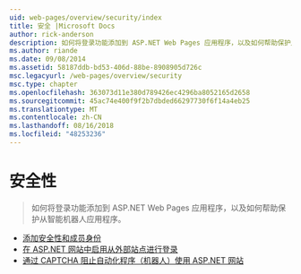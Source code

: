 ```yaml
---
uid: web-pages/overview/security/index
title: 安全 |Microsoft Docs
author: rick-anderson
description: 如何将登录功能添加到 ASP.NET Web Pages 应用程序，以及如何帮助保护从智能机器人应用程序。
ms.author: riande
ms.date: 09/08/2014
ms.assetid: 58187ddb-bd53-406d-88be-8908905d726c
msc.legacyurl: /web-pages/overview/security
msc.type: chapter
ms.openlocfilehash: 363073d11e380d789426ec4296ba8052165d2658
ms.sourcegitcommit: 45ac74e400f9f2b7dbded66297730f6f14a4eb25
ms.translationtype: MT
ms.contentlocale: zh-CN
ms.lasthandoff: 08/16/2018
ms.locfileid: "48253236"
---
```

<a name="security"></a>安全性
====================
> 如何将登录功能添加到 ASP.NET Web Pages 应用程序，以及如何帮助保护从智能机器人应用程序。


- [添加安全性和成员身份](16-adding-security-and-membership.md)
- [在 ASP.NET 网站中启用从外部站点进行登录](enabling-login-from-external-sites-in-an-aspnet-web-pages-site.md)
- [通过 CAPTCHA 阻止自动化程序（机器人）使用 ASP.NET 网站](using-a-catpcha-to-prevent-automated-programs-bots-from-using-your-aspnet-web-site.md)
